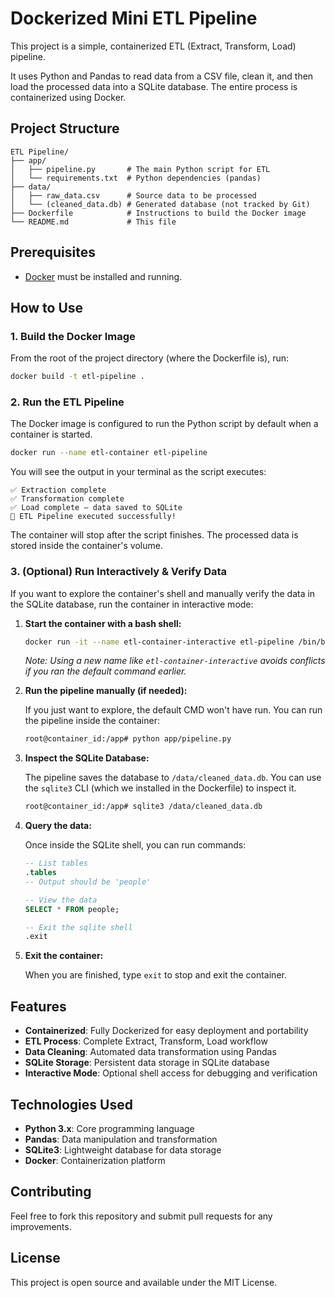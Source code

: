 # **Dockerized Mini ETL Pipeline**

This project is a simple, containerized ETL (Extract, Transform, Load) pipeline.

It uses Python and Pandas to read data from a CSV file, clean it, and then load the processed data into a SQLite database. The entire process is containerized using Docker.

## **Project Structure**

```
ETL Pipeline/
├── app/
│   ├── pipeline.py       # The main Python script for ETL
│   └── requirements.txt  # Python dependencies (pandas)
├── data/
│   ├── raw_data.csv      # Source data to be processed
│   └── (cleaned_data.db) # Generated database (not tracked by Git)
├── Dockerfile            # Instructions to build the Docker image
└── README.md             # This file
```

## **Prerequisites**

* [Docker](https://www.docker.com/get-started) must be installed and running.

## **How to Use**

### **1. Build the Docker Image**

From the root of the project directory (where the Dockerfile is), run:

```bash
docker build -t etl-pipeline .
```

### **2. Run the ETL Pipeline**

The Docker image is configured to run the Python script by default when a container is started.

```bash
docker run --name etl-container etl-pipeline
```

You will see the output in your terminal as the script executes:

```
✅ Extraction complete
✅ Transformation complete
✅ Load complete — data saved to SQLite
🎉 ETL Pipeline executed successfully!
```

The container will stop after the script finishes. The processed data is stored inside the container's volume.

### **3. (Optional) Run Interactively & Verify Data**

If you want to explore the container's shell and manually verify the data in the SQLite database, run the container in interactive mode:

1. **Start the container with a bash shell:**

   ```bash
   docker run -it --name etl-container-interactive etl-pipeline /bin/bash
   ```

   *Note: Using a new name like `etl-container-interactive` avoids conflicts if you ran the default command earlier.*

2. **Run the pipeline manually (if needed):**

   If you just want to explore, the default CMD won't have run. You can run the pipeline inside the container:

   ```bash
   root@container_id:/app# python app/pipeline.py
   ```

3. **Inspect the SQLite Database:**

   The pipeline saves the database to `/data/cleaned_data.db`. You can use the `sqlite3` CLI (which we installed in the Dockerfile) to inspect it.

   ```bash
   root@container_id:/app# sqlite3 /data/cleaned_data.db
   ```

4. **Query the data:**

   Once inside the SQLite shell, you can run commands:

   ```sql
   -- List tables
   .tables
   -- Output should be 'people'

   -- View the data
   SELECT * FROM people;

   -- Exit the sqlite shell
   .exit
   ```

5. **Exit the container:**

   When you are finished, type `exit` to stop and exit the container.

## **Features**

- **Containerized**: Fully Dockerized for easy deployment and portability
- **ETL Process**: Complete Extract, Transform, Load workflow
- **Data Cleaning**: Automated data transformation using Pandas
- **SQLite Storage**: Persistent data storage in SQLite database
- **Interactive Mode**: Optional shell access for debugging and verification

## **Technologies Used**

- **Python 3.x**: Core programming language
- **Pandas**: Data manipulation and transformation
- **SQLite3**: Lightweight database for data storage
- **Docker**: Containerization platform

## **Contributing**

Feel free to fork this repository and submit pull requests for any improvements.

## **License**

This project is open source and available under the MIT License.